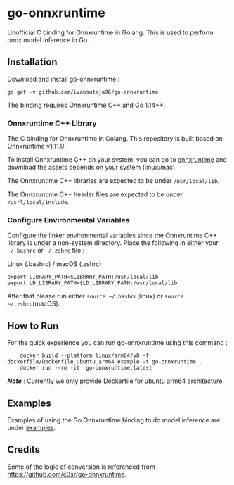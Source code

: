 # go-onnxruntime
Unofficial C binding for Onnxruntime in Golang.
This is used to perform onnx model inference in Go.

## Installation

Download and install go-onnxruntime :

```
go get -v github.com/ivansuteja96/go-onnxruntime
```

The binding requires Onnxruntime C++ and Go 1.14++.

### Onnxruntime C++ Library

The C binding for Onnxruntime in Golang. This repository is built based on Onnxruntime v1.11.0.

To install Onnxruntime C++ on your system, you can go to [onnxruntime](https://github.com/microsoft/onnxruntime/releases/tag/v1.11.0) and download the assets depends on your system (linux/mac).

The Onnxruntime C++ libraries are expected to be under `/usr/local/lib`.

The Onnxruntime C++ header files are expected to be under `/usrl/local/include`.


### Configure Environmental Variables

Configure the linker environmental variables since the Onnxruntime C++ library is under a non-system directory. Place the following in either your `~/.bashrc` or `~/.zshrc` file :

Linux (.bashrc) / macOS (.zshrc)
```
export LIBRARY_PATH=$LIBRARY_PATH:/usr/local/lib
export LD_LIBRARY_PATH=$LD_LIBRARY_PATH:/usr/local/lib
```

After that please run either `source ~/.bashrc`(linux) or `source ~/.zshrc`(macOS).

## How to Run

For the quick experience you can run go-onnxruntime using this command :
```
    docker build --platform linux/arm64/v8 -f dockerfile/Dockerfile_ubuntu_arm64_example -t go-onnxruntime .
    docker run --rm -it  go-onnxruntime:latest 
```

**_Note_** : Currently we only provide Dockerfile for ubuntu arm64 architecture.


## Examples

Examples of using the Go Onnxruntime binding to do model inference are under [examples](examples).

## Credits

Some of the logic of conversion is referenced from https://github.com/c3sr/go-onnxruntime.
